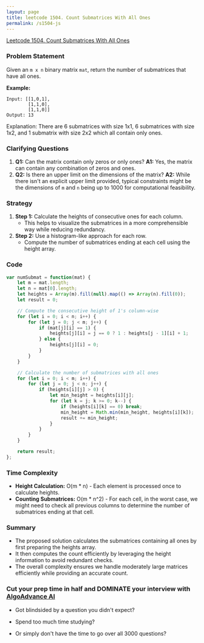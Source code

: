 ```yaml
---
layout: page
title: leetcode 1504. Count Submatrices With All Ones
permalink: /s1504-js
---
```

[Leetcode 1504. Count Submatrices With All Ones](https://algoadvance.github.io/algoadvance/l1504)
### Problem Statement
Given an `m x n` binary matrix `mat`, return the number of submatrices that have all ones.

**Example:**
```plaintext
Input: [[1,0,1],
        [1,1,0],
        [1,1,0]]
Output: 13
```
Explanation: 
There are 6 submatrices with size 1x1, 6 submatrices with size 1x2, and 1 submatrix with size 2x2 which all contain only ones.

### Clarifying Questions
1. **Q1:** Can the matrix contain only zeros or only ones?
   **A1:** Yes, the matrix can contain any combination of zeros and ones.
2. **Q2:** Is there an upper limit on the dimensions of the matrix?
   **A2:** While there isn't an explicit upper limit provided, typical constraints might be the dimensions of `m` and `n` being up to 1000 for computational feasibility.

### Strategy
1. **Step 1:** Calculate the heights of consecutive ones for each column.
    - This helps to visualize the submatrices in a more comprehensible way while reducing redundancy.
2. **Step 2:** Use a histogram-like approach for each row.
    - Compute the number of submatrices ending at each cell using the height array.

### Code
```javascript
var numSubmat = function(mat) {
    let m = mat.length;
    let n = mat[0].length;
    let heights = Array(m).fill(null).map(() => Array(n).fill(0));
    let result = 0;

    // Compute the consecutive height of 1's column-wise
    for (let i = 0; i < n; i++) {
        for (let j = 0; j < m; j++) {
            if (mat[j][i] == 1) {
                heights[j][i] = j == 0 ? 1 : heights[j - 1][i] + 1;
            } else {
                heights[j][i] = 0;
            }
        }
    }

    // Calculate the number of submatrices with all ones
    for (let i = 0; i < m; i++) {
        for (let j = 0; j < n; j++) {
            if (heights[i][j] > 0) {
                let min_height = heights[i][j];
                for (let k = j; k >= 0; k--) {
                    if (heights[i][k] == 0) break;
                    min_height = Math.min(min_height, heights[i][k]);
                    result += min_height;
                }
            }
        }
    }

    return result;
};
```

### Time Complexity
- **Height Calculation:** O(m * n) - Each element is processed once to calculate heights.
- **Counting Submatrices:** O(m * n^2) - For each cell, in the worst case, we might need to check all previous columns to determine the number of submatrices ending at that cell.

### Summary
- The proposed solution calculates the submatrices containing all ones by first preparing the heights array.
- It then computes the count efficiently by leveraging the height information to avoid redundant checks.
- The overall complexity ensures we handle moderately large matrices efficiently while providing an accurate count.


### Cut your prep time in half and DOMINATE your interview with [AlgoAdvance AI](https://algoAdvance.com)

- Got blindsided by a question you didn't expect?

- Spend too much time studying?

- Or simply don't have the time to go over all 3000 questions?

